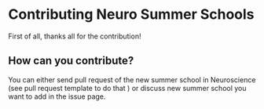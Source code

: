 # Contributing Neuro Summer Schools

First of all, thanks all for the contribution!

## How can you contribute?

You can either send pull request of the new summer school in Neuroscience (see pull request template to do that ) or discuss new summer school you want to add in the issue page.